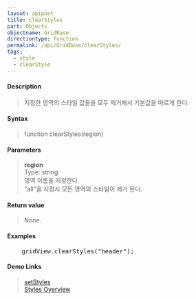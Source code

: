 ```yaml
---
layout: apipost
title: clearStyles
part: Objects
objectname: GridBase
directiontype: Function
permalink: /api/GridBase/clearStyles/
tags:
  - style
  - clearStyle
---
```



#### Description

> 지정한 영역의 스타일 값들을 모두 제거해서 기본값을 따르게 한다.  

#### Syntax

> function clearStyles(region)  

#### Parameters

> **region**  
> Type: string  
> 영역 이름을 지정한다.  
> "all"을 지정시 모든 영역의 스타일이 제거 된다.      


#### Return value

> None.

#### Examples 

<pre class="prettyprint">
    gridView.clearStyles("header");
</pre>

#### Demo Links
> [setStyles](/api/GridBase/setStyles)  
> [Styles Overview](http://demo.realgrid.com/Demo/StylesConcept)